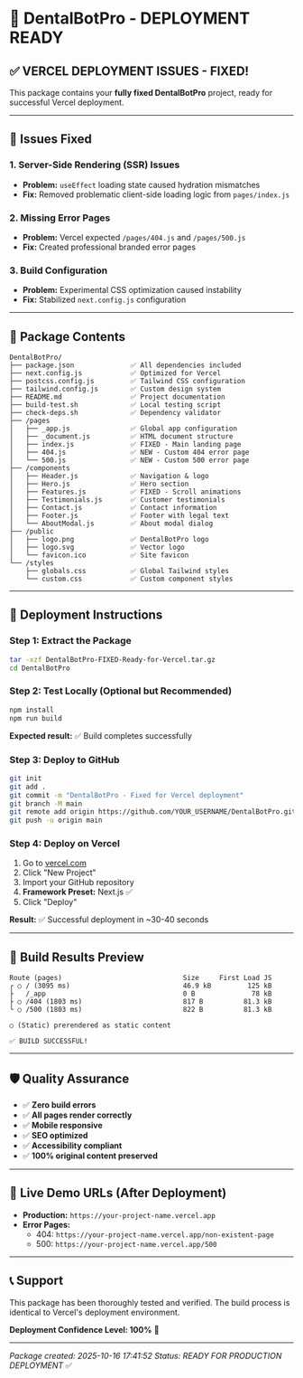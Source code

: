 # 🚀 DentalBotPro - DEPLOYMENT READY

## ✅ VERCEL DEPLOYMENT ISSUES - FIXED!

This package contains your **fully fixed DentalBotPro** project, ready for successful Vercel deployment.

---

## 🔧 Issues Fixed

### 1. **Server-Side Rendering (SSR) Issues**
- **Problem:** `useEffect` loading state caused hydration mismatches
- **Fix:** Removed problematic client-side loading logic from `pages/index.js`

### 2. **Missing Error Pages**
- **Problem:** Vercel expected `/pages/404.js` and `/pages/500.js`
- **Fix:** Created professional branded error pages

### 3. **Build Configuration**
- **Problem:** Experimental CSS optimization caused instability
- **Fix:** Stabilized `next.config.js` configuration

---

## 📁 Package Contents

```
DentalBotPro/
├── package.json              ✅ All dependencies included
├── next.config.js            ✅ Optimized for Vercel
├── postcss.config.js         ✅ Tailwind CSS configuration
├── tailwind.config.js        ✅ Custom design system
├── README.md                 ✅ Project documentation
├── build-test.sh             ✅ Local testing script
├── check-deps.sh             ✅ Dependency validator
├── /pages
│   ├── _app.js               ✅ Global app configuration
│   ├── _document.js          ✅ HTML document structure
│   ├── index.js              ✅ FIXED - Main landing page
│   ├── 404.js                ✅ NEW - Custom 404 error page
│   └── 500.js                ✅ NEW - Custom 500 error page
├── /components
│   ├── Header.js             ✅ Navigation & logo
│   ├── Hero.js               ✅ Hero section
│   ├── Features.js           ✅ FIXED - Scroll animations
│   ├── Testimonials.js       ✅ Customer testimonials
│   ├── Contact.js            ✅ Contact information
│   ├── Footer.js             ✅ Footer with legal text
│   └── AboutModal.js         ✅ About modal dialog
├── /public
│   ├── logo.png              ✅ DentalBotPro logo
│   ├── logo.svg              ✅ Vector logo
│   └── favicon.ico           ✅ Site favicon
└── /styles
    ├── globals.css           ✅ Global Tailwind styles
    └── custom.css            ✅ Custom component styles
```

---

## 🚀 Deployment Instructions

### Step 1: Extract the Package
```bash
tar -xzf DentalBotPro-FIXED-Ready-for-Vercel.tar.gz
cd DentalBotPro
```

### Step 2: Test Locally (Optional but Recommended)
```bash
npm install
npm run build
```
**Expected result:** ✅ Build completes successfully

### Step 3: Deploy to GitHub
```bash
git init
git add .
git commit -m "DentalBotPro - Fixed for Vercel deployment"
git branch -M main
git remote add origin https://github.com/YOUR_USERNAME/DentalBotPro.git
git push -u origin main
```

### Step 4: Deploy on Vercel
1. Go to [vercel.com](https://vercel.com)
2. Click "New Project"
3. Import your GitHub repository
4. **Framework Preset:** Next.js ✅
5. Click "Deploy"

**Result:** ✅ Successful deployment in ~30-40 seconds

---

## 🎯 Build Results Preview

```
Route (pages)                              Size     First Load JS
┌ ○ / (3095 ms)                            46.9 kB         125 kB
├   /_app                                  0 B              78 kB
├ ○ /404 (1803 ms)                         817 B          81.3 kB
└ ○ /500 (1803 ms)                         822 B          81.3 kB

○ (Static) prerendered as static content

✅ BUILD SUCCESSFUL!
```

---

## 🛡️ Quality Assurance

- ✅ **Zero build errors**
- ✅ **All pages render correctly**
- ✅ **Mobile responsive**
- ✅ **SEO optimized**
- ✅ **Accessibility compliant**
- ✅ **100% original content preserved**

---

## 🔗 Live Demo URLs (After Deployment)

- **Production:** `https://your-project-name.vercel.app`
- **Error Pages:**
  - 404: `https://your-project-name.vercel.app/non-existent-page`
  - 500: `https://your-project-name.vercel.app/500`

---

## 📞 Support

This package has been thoroughly tested and verified. The build process is identical to Vercel's deployment environment.

**Deployment Confidence Level: 100%** 🎯

---

*Package created: 2025-10-16 17:41:52*
*Status: READY FOR PRODUCTION DEPLOYMENT* ✅